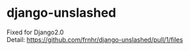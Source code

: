 # django-unslashed

Fixed for Django2.0  
Detail: https://github.com/frnhr/django-unslashed/pull/1/files
